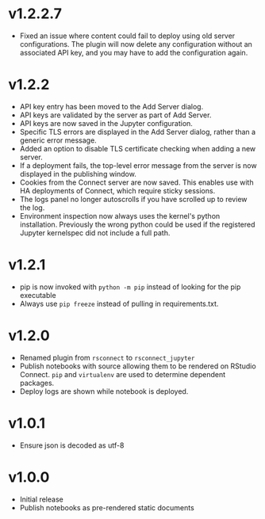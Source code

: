 # v1.2.2.7
- Fixed an issue where content could fail to deploy using old server configurations.
  The plugin will now delete any configuration without an associated API key, and you
  may have to add the configuration again.

# v1.2.2
- API key entry has been moved to the Add Server dialog.
- API keys are validated by the server as part of Add Server.
- API keys are now saved in the Jupyter configuration.
- Specific TLS errors are displayed in the Add Server dialog, rather than a generic error message.
- Added an option to disable TLS certificate checking when adding a new server.
- If a deployment fails, the top-level error message from the server is now displayed in the publishing window.
- Cookies from the Connect server are now saved. This enables use with HA deployments of Connect, which require sticky sessions.
- The logs panel no longer autoscrolls if you have scrolled up to review the log.
- Environment inspection now always uses the kernel's python installation. Previously the wrong python could be used if the registered Jupyter kernelspec did not include a full path.

# v1.2.1
- pip is now invoked with `python -m pip` instead of looking for the pip executable
- Always use `pip freeze` instead of pulling in requirements.txt.

# v1.2.0
- Renamed plugin from `rsconnect` to `rsconnect_jupyter`
- Publish notebooks with source allowing them to be rendered on RStudio Connect.
  `pip` and `virtualenv` are used to determine dependent packages.
- Deploy logs are shown while notebook is deployed.

# v1.0.1
- Ensure json is decoded as utf-8

# v1.0.0
- Initial release
- Publish notebooks as pre-rendered static documents
